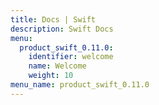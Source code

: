 ```yaml
---
title: Docs | Swift
description: Swift Docs
menu:
  product_swift_0.11.0:
    identifier: welcome
    name: Welcome
    weight: 10
menu_name: product_swift_0.11.0
---
```


